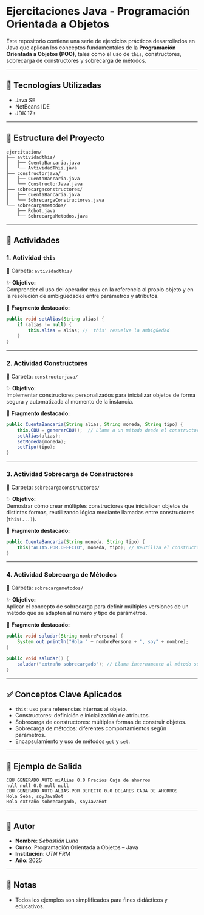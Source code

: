 
# Ejercitaciones Java - Programación Orientada a Objetos

Este repositorio contiene una serie de ejercicios prácticos desarrollados en Java que aplican los conceptos fundamentales de la **Programación Orientada a Objetos (POO)**, tales como el uso de `this`, constructores, sobrecarga de constructores y sobrecarga de métodos.

---

## 🔧 Tecnologías Utilizadas

- Java SE
- NetBeans IDE
- JDK 17+

---

## 📁 Estructura del Proyecto

```plaintext
ejercitacion/
├── avtividadthis/
│   ├── CuentaBancaria.java
│   └── AvtividadThis.java
├── constructorjava/
│   ├── CuentaBancaria.java
│   └── ConstructorJava.java
├── sobrecargaconstructores/
│   ├── CuentaBancaria.java
│   └── SobrecargaConstructores.java
└── sobrecargametodos/
    ├── Robot.java
    └── SobrecargaMetodos.java
```

---

## 📌 Actividades

### 1. Actividad `this`
📂 Carpeta: `avtividadthis/`

✨ **Objetivo:**  
Comprender el uso del operador `this` en la referencia al propio objeto y en la resolución de ambigüedades entre parámetros y atributos.

🧩 **Fragmento destacado:**
```java
public void setAlias(String alias) {
    if (alias != null) {
        this.alias = alias; // 'this' resuelve la ambigüedad
    }
}
```

---

### 2. Actividad Constructores
📂 Carpeta: `constructorjava/`

✨ **Objetivo:**  
Implementar constructores personalizados para inicializar objetos de forma segura y automatizada al momento de la instancia.

🧩 **Fragmento destacado:**
```java
public CuentaBancaria(String alias, String moneda, String tipo) {
    this.CBU = generarCBU();  // Llama a un método desde el constructor
    setAlias(alias);
    setMoneda(moneda);
    setTipo(tipo);
}
```

---

### 3. Actividad Sobrecarga de Constructores
📂 Carpeta: `sobrecargaconstructores/`

✨ **Objetivo:**  
Demostrar cómo crear múltiples constructores que inicialicen objetos de distintas formas, reutilizando lógica mediante llamadas entre constructores (`this(...)`).

🧩 **Fragmento destacado:**
```java
public CuentaBancaria(String moneda, String tipo) {
    this("ALIAS.POR.DEFECTO", moneda, tipo); // Reutiliza el constructor principal
}
```

---

### 4. Actividad Sobrecarga de Métodos
📂 Carpeta: `sobrecargametodos/`

✨ **Objetivo:**  
Aplicar el concepto de sobrecarga para definir múltiples versiones de un método que se adapten al número y tipo de parámetros.

🧩 **Fragmento destacado:**
```java
public void saludar(String nombrePersona) {
    System.out.println("Hola " + nombrePersona + ", soy" + nombre);
}

public void saludar() {
    saludar("extraño sobrecargado"); // Llama internamente al método sobrecargado
}
```

---

## ✅ Conceptos Clave Aplicados

- `this`: uso para referencias internas al objeto.
- Constructores: definición e inicialización de atributos.
- Sobrecarga de constructores: múltiples formas de construir objetos.
- Sobrecarga de métodos: diferentes comportamientos según parámetros.
- Encapsulamiento y uso de métodos `get` y `set`.

---

## 📸 Ejemplo de Salida

```plaintext
CBU GENERADO AUTO miAlias 0.0 Precios Caja de ahorros
null null 0.0 null null
CBU GENERADO AUTO ALIAS.POR.DEFECTO 0.0 DOLARES CAJA DE AHORROS
Hola Seba, soyJavaBot
Hola extraño sobrecargado, soyJavaBot
```

---

## 🧠 Autor

- **Nombre**: *Sebastián Luna*
- **Curso**: Programación Orientada a Objetos – Java
- **Institución**: *UTN FRM*
- **Año**: 2025

---

## 📌 Notas

- Todos los ejemplos son simplificados para fines didácticos y educativos.
